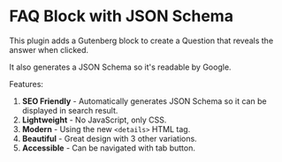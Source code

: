 # FAQ Block with JSON Schema

This plugin adds a Gutenberg block to create a Question that reveals the answer when clicked.

It also generates a JSON Schema so it's readable by Google.

Features:

1. **SEO Friendly** - Automatically generates JSON Schema so it can be displayed in search result.
1. **Lightweight** - No JavaScript, only CSS.
1. **Modern** - Using the new `<details>` HTML tag.
1. **Beautiful** - Great design with 3 other variations.
1. **Accessible** - Can be navigated with tab button.